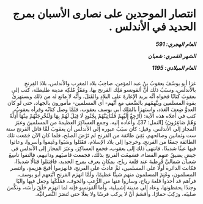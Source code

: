 <h1 dir="rtl">انتصار الموحدين على نصارى الأسبان بمرج الحديد في الأندلس .</h1>

<h5 dir="rtl">العام الهجري:  591

الشهر القمري: شعبان

العام الميلادي: 1195</h5>

<p dir="rtl">غزا أبو يوسُفَ يعقوبُ بنُ عبد المؤمن، صاحِبُ بلاد المغرب والأندلس، بلادَ الفِرنجِ بالأندلُسِ، وسبَبُ ذلك أنَّ ألفونسو مَلِك الفرنج بها، ومَقَرُّ مُلكِه مدينة طليطلة، كتب إلى يعقوبَ كتابًا فحواه أنَّه يريد الإغارةَ على البلادِ والقَتلَ، وأنَّه لا مانع له من ذلك ويستهزئُ بقوة المسلمين ويتَّهِمُهم بالضَّعفِ مع أنَّهم- أي المسلمين- مأمورون بالجهاد، حتى لو كان العدوُّ ضِعفَ العَدَد، واستهزأ بالمَلِك أبي يوسف يعقوب، فلمَّا وصل كتابُه وقرأه يعقوبُ، كتب في أعلاه هذه الآية: {ارْجِعْ إِلَيْهِمْ فَلَنَأْتِيَنَّهُمْ بِجُنُودٍ لَا قِبَلَ لَهُمْ بِهَا وَلَنُخْرِجَنَّهُمْ مِنْهَا أَذِلَّةً وَهُمْ صَاغِرُونَ} [النمل: 37]، وأعاده إليه، وجمع العساكِرَ العظيمةَ من المسلمينَ وعبَرَ المجاز إلى الأندلس، وقيل: كان سبَبُ عبوره إلى الأندلس أن يعقوبَ لَمَّا قاتل الفرنج سنة ست وثمانين وصالحهم، بَقِيَ طائفة من الفرنج لم تَرْضَ الصلح، فلما كان الآن جَمَعت تلك الطائفة جمعًا من الفرنجِ، وخرجوا إلى بلاد الإسلام، فقَتَلوا وسَبَوا وغَنِموا وأسروا، وعاثوا فيها عيثًا شديدًا، فانتهى ذلك إلى يعقوب، فجمع العساكِرَ، وعبَرَ المجاز إلى الأندلس في جيشٍ يضيقُ عنهم الفضاء، فسَمِعَت الفرنج بذلك، فجمعت قاصيَهم ودانيهم، فالتقوا تاسِعَ شعبان شماليَّ قُرطبةَ عند قلعة رياح، بمكانٍ يعرف بمرج الحديد، فاقتتلوا قتالًا شديدًا، فكانت الدائرة أولًا على المسلمين، ثمَّ عادت على الفرنج، فانهزموا أقبحَ هزيمةٍ، وانتصر المسلمون، وغَنِمَ المسلمون منهم شيئًا عظيمًا، ولَمَّا انهزم الفرنج اتَّبَعهم أبو يوسف، فرآهم قد أخذوا قلعةَ رياح، وساروا عنها من الرُّعبِ والخوف، فمَلَكَها وجعل فيها واليًا وجندًا يحفظونها، وعاد إلى مدينة إشبيلية، وأما ألفونسو فإنه لما انهزم حَلَقَ رأسَه، ونكَّسَ صليبَه، ورَكِبَ حمارًا، وأقسَمَ أنْ لا يركب فرسًا ولا بغلًا حتى تُنصَرَ النَّصرانيَّة.</p></br>
